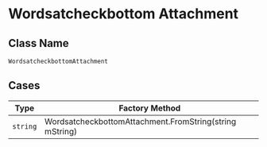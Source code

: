 
# Wordsatcheckbottom Attachment

## Class Name

`WordsatcheckbottomAttachment`

## Cases

| Type | Factory Method |
|  --- | --- |
| `string` | WordsatcheckbottomAttachment.FromString(string mString) |

